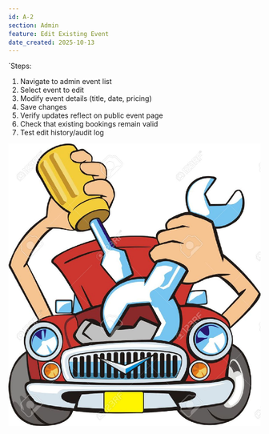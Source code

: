```yaml
---
id: A-2
section: Admin
feature: Edit Existing Event
date_created: 2025-10-13
---
```

`Steps:
1. Navigate to admin event list
2. Select event to edit
3. Modify event details (title, date, pricing)
4. Save changes
5. Verify updates reflect on public event page
6. Check that existing bookings remain valid
7. Test edit history/audit log

![](../../attachments/fix-car.png)